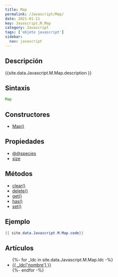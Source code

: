 ```yaml
---
title: Map
permalink: /Javascript/Map/
date: 2021-01-11
key: Javascript.M.Map
category: Javascript
tags: ['objeto javascript']
sidebar: 
  nav: javascript
---
```


## Descripción
{{site.data.Javascript.M.Map.description }}

## Sintaxis
~~~javascript
Map
~~~

## Constructores
* [Map()](/Javascript/Map/Map/)

## Propiedades
* [@@species](/Javascript/Map/@@species/)
* [size](/Javascript/Map/size/)

## Métodos
* [clear()](/Javascript/Map/clear/)
* [delete()](/Javascript/Map/delete/)
* [get()](/Javascript/Map/get/)
* [has()](/Javascript/Map/has/)
* [set()](/Javascript/Map/set/)

## Ejemplo
~~~java
{{ site.data.Javascript.M.Map.code}}
~~~

## Artículos
<ul>
{%- for _ldc in site.data.Javascript.M.Map.ldc -%}
   <li>
       <a href="{{_ldc['url'] }}">{{ _ldc['nombre'] }}</a>
   </li>
{%- endfor -%}
</ul>
